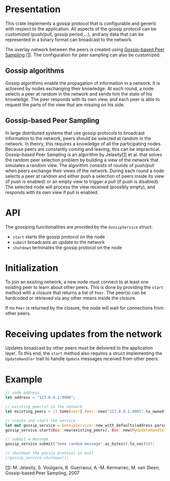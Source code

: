 # Presentation
This crate implements a gossip protocol that is configurable and generic with respect to the application. 
All aspects of the gossip protocol can be customized (push/pull, gossip period,...), and any data that can be represented in a binary format can broadcast to the network.

The overlay network between the peers is created using [Gossip-based Peer Sampling](https://infoscience.epfl.ch/record/109297/files/all.pdf) [[1]]. The configuration for peer sampling can also be customized.

## Gossip algorithms
Gossip algorithms enable the propagation of information in a network. It is achieved by nodes exchanging their knowledge. 
At each round, a node selects a peer at random in the network and sends him the state of his knowledge. The peer responds with its own view, 
and each peer is able to request the parts of the view that are missing on his side.

## Gossip-based Peer Sampling
In large distributed systems that use gossip protocols to broadcast information to the network, peers should be selected at random in the network. In theory, this requires a knowledge of all the participating nodes. Because peers are constantly coming and leaving, this can be impractical. Gossip-based Peer Sampling is an algorithm by Jelasity[[1]] et al. that solves the random peer selection problem by building a view of the network that simulates a random view. 
The algorithm consists of rounds of push/pull when peers exchange their views of the network. During each round a node selects a peer at random and either push a selection of peers inside its view (if push is enabled) or an empty view to trigger a pull (if push is disabled). The selected node will process the view received (possibly empty), and responds with its own view if pull is enabled.

# API
The gossiping functionalities are provided by the `GossipService` struct:
 - `start` starts the gossip protocol on the node
 - `submit` broadcasts an update to the network
 - `shutdown` terminates the gossip protocol on the node

# Initialization
To join an existing network, a new node must connect to at least one existing peer to learn about other peers. 
This is done by providing the `start` method with a closure that returns a list of `Peer`. The peer(s) can be hardcoded or retrieved via any other means inside the closure.

If no `Peer` is returned by the closure, the node will wait for connections from other peers.

# Receiving updates from the network
Updates broadcast by other peers must be delivered to the application layer. 
To this end, the `start` method also requires a struct implementing the `UpdateHandler` trait to handle `Update` messages received from other peers.

# Example
```rust
// node address
let address = "127.0.0.1:9000";

// existing peer(s) in the network
let existing_peers = || Some(vec![ Peer::new("127.0.0.1:9001".to_owned()) ]);

// create and start the service
let mut gossip_service = GossipService::new_with_defaults(address.parse().unwrap());
gossip_service.start(Box::new(existing_peers), Box::new(MyUpdateHandler::new()))?;

// submit a message
gossip_service.submit("Some random message".as_bytes().to_vec())?;

// shutdown the gossip protocol on exit
//gossip_service.shutdown();
```

[1]: https://infoscience.epfl.ch/record/109297/files/all.pdf
[[1]]: M. Jelasity, S. Voulgaris, R. Guerraoui, A.-M. Kermarrec, M. van Steen, Gossip-based Peer Sampling, 2007